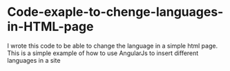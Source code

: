 # Code-exaple-to-chenge-languages-in-HTML-page
I wrote this code to be able to change the language in a simple html page. This is a simple example of how to use AngularJs to insert different languages in a site 
